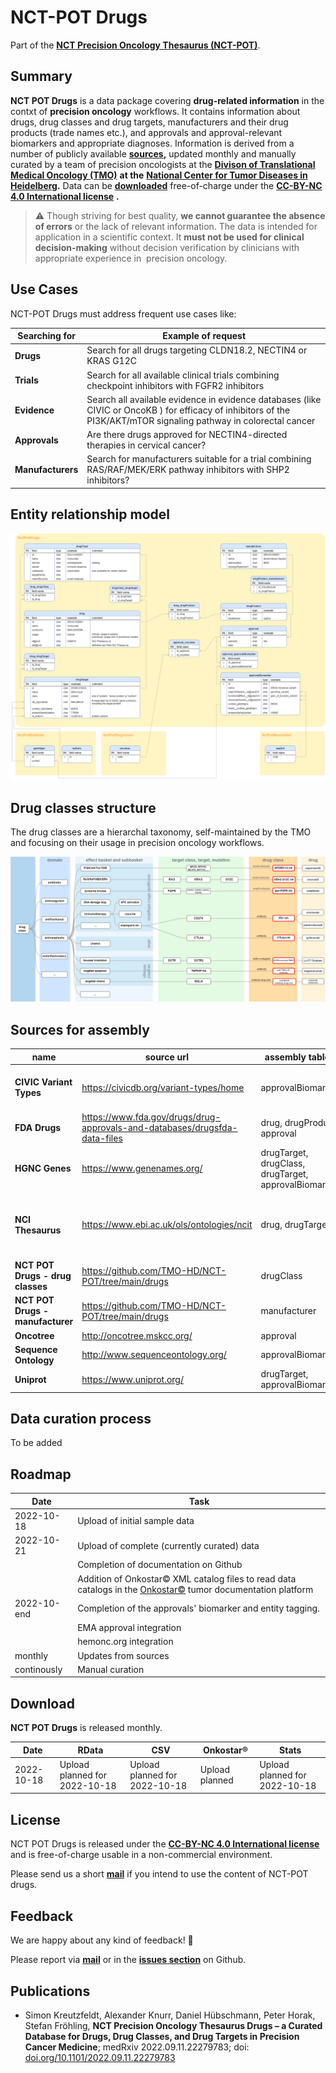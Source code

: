 # NCT-POT Drugs

Part of the [**NCT Precision Oncology Thesaurus (NCT-POT)**](https://github.com/TMO-HD/NCT-POT).

## Summary

**NCT POT Drugs** is a data package covering **drug-related information** in the contxt of **precision oncology** workflows. It contains information about drugs, drug classes and drug targets, manufacturers and their drug products (trade names etc.), and approvals and approval-relevant biomarkers and appropriate diagnoses. Information is derived from a number of publicly available [**sources**](NCT_POT_Drugs#Sources_for_Assembly)**,** updated monthly and manually curated by a team of precision oncologists at the [**Divison of Translational Medical Oncology (TMO)**](https://www.dkfz.de/en/translationale-medizinische-onkologie/index.php) **at the** [**National Center for Tumor Diseases in Heidelberg**](https://www.nct-heidelberg.de/)**.** Data can be [**downloaded**](NCT_POT_Drugs#Download) free-of-charge under the [**CC-BY-NC 4.0 International license**](#License) **.**

> :warning: Though striving for best quality, **we cannot guarantee the absence of errors** or the lack of relevant information. The data is intended for application in a scientific context. It **must not be used for clinical decision-making** without decision verification by clinicians with appropriate experience in  precision oncology.

## Use Cases

NCT-POT Drugs must address frequent use cases like:

| Searching for | Example of request |
| --- | --- |
| **Drugs** | Search for all drugs targeting CLDN18.2, NECTIN4 or KRAS G12C |
| **Trials** | Search for all available clinical trials combining checkpoint inhibitors with FGFR2 inhibitors |
| **Evidence** | Search all available evidence in evidence databases (like CIVIC or OncoKB ) for efficacy of inhibitors of the PI3K/AKT/mTOR signaling pathway in colorectal cancer |
| **Approvals** | Are there drugs approved for NECTIN4-directed therapies in cervical cancer? |
| **Manufacturers** | Search for manufacturers suitable for a trial combining RAS/RAF/MEK/ERK pathway inhibitors with SHP2 inhibitors? |

## Entity relationship model

![Entity relationship model](https://github.com/TMO-HD/NCT-POT/raw/main/drugs/docs/NCT-POT_Drugs_ERM.png)

## Drug classes structure

The drug classes are a hierarchal taxonomy, self-maintained by the TMO and focusing on their usage in precision oncology workflows.

![Drug classes structure](https://github.com/TMO-HD/NCT-POT/raw/main/drugs/docs/NCT-POT_Drugs_class_structure.png)

## Sources for assembly

| name | source url | assembly tables | comment |
| --- | --- | --- | --- |
| **CIVIC Variant Types** | https://civicdb.org/variant-types/home | approvalBiomarker | some items ot covered in the sequence ontology |
| **FDA Drugs** | https://www.fda.gov/drugs/drug-approvals-and-databases/drugsfda-data-files | drug, drugProduct, approval |   |
| **HGNC Genes** | https://www.genenames.org/ | drugTarget, drugClass, drugTarget, approvalBiomarker |   |
| **NCI Thesaurus** | https://www.ebi.ac.uk/ols/ontologies/ncit | drug, drugTarget | only (a subset of) nodes below NCIT\_C1909 ("Pharmacologic Substance") is used |
| **NCT POT Drugs - drug classes** | https://github.com/TMO-HD/NCT-POT/tree/main/drugs | drugClass | self-maintained at NCT Heidelberg |
| **NCT POT Drugs - manufacturer** | https://github.com/TMO-HD/NCT-POT/tree/main/drugs | manufacturer | self-maintained at NCT Heidelberg |
| **Oncotree** | http://oncotree.mskcc.org/ | approval |   |
| **Sequence Ontology** | http://www.sequenceontology.org/ | approvalBiomarker | manually selected items |
| **Uniprot** | https://www.uniprot.org/ | drugTarget, approvalBiomarker |   |

## Data curation process

To be added

## Roadmap

| Date | Task |
| --- | --- |
| 2022-10-18 | Upload of initial sample data  |
| 2022-10-21 | Upload of complete (currently curated) data  |
|   | Completion of documentation on Github |
|   | Addition of Onkostar© XML catalog files to read data catalogs in the [Onkostar©](https://www.onkostar.de/) tumor documentation platform |
| 2022-10-end | Completion of the approvals' biomarker and entity tagging. |
|   | EMA approval integration |
|   | hemonc.org integration |
| monthly | Updates from sources |
| continously | Manual curation |

## Download

**NCT POT Drugs** is released monthly.

| Date | RData | CSV | Onkostar® | Stats |
| --- | --- | --- | --- | --- |
| 2022-10-18 | Upload planned for 2022-10-18 | Upload planned for 2022-10-18 | Upload planned | Upload planned for 2022-10-18 |

## License

NCT POT Drugs is released under the [**CC-BY-NC 4.0 International license**](https://creativecommons.org/licenses/by-nc/4.0/) and is free-of-charge usable in a non-commercial environment. 

Please send us a short [**mail**](Mailto:simon.kreutzfeldt@nct-heidelberg.de) if you intend to use the content of NCT-POT drugs.

## Feedback

We are happy about any kind of feedback! 🙂

Please report via [**mail**](Mailto:simon.kreutzfeldt@nct-heidelberg.de) or in the [**issues section**](https://github.com/TMO-HD/NCT-POT/issues) on Github.

## Publications

*   Simon Kreutzfeldt, Alexander Knurr, Daniel Hübschmann, Peter Horak, Stefan Fröhling, **NCT Precision Oncology Thesaurus Drugs – a Curated Database for Drugs, Drug Classes, and Drug Targets in Precision Cancer Medicine**; medRxiv 2022.09.11.22279783; doi: [doi.org/10.1101/2022.09.11.22279783](https://doi.org/10.1101/2022.09.11.22279783)

